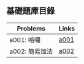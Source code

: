 ## 基礎題庫目錄

|Problems|Links|
|-|-|
|a001: 哈囉|[a001](Contents/a001.md)|
|a002: 簡易加法|[a002](Contents/a002.md)|
